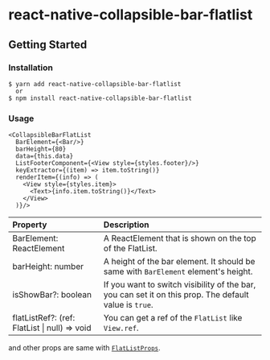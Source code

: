 # react-native-collapsible-bar-flatlist

## Getting Started

### Installation

```
$ yarn add react-native-collapsible-bar-flatlist
  or
$ npm install react-native-collapsible-bar-flatlist
```

### Usage

```tsx
<CollapsibleBarFlatList
  BarElement={<Bar/>}
  barHeight={80}
  data={this.data}
  ListFooterComponent={<View style={styles.footer}/>}
  keyExtractor={(item) => item.toString()}
  renderItem={(info) => (
    <View style={styles.item}>
      <Text>{info.item.toString()}</Text>
    </View>
  )}/>
```

|Property|Description|
|:-|:-|
|BarElement: ReactElement|A ReactElement that is shown on the top of the FlatList. |
|barHeight: number|A height of the bar element. It should be same with `BarElement` element's height.|
|isShowBar?: boolean|If you want to switch visibility of the bar, you can set it on this prop. The default value is `true`.|
|flatListRef?: (ref: FlatList<any> \| null) => void|You can get a ref of the `FlatList` like `View.ref`.|

and other props are same with [`FlatListProps`](https://facebook.github.io/react-native/docs/flatlist).
